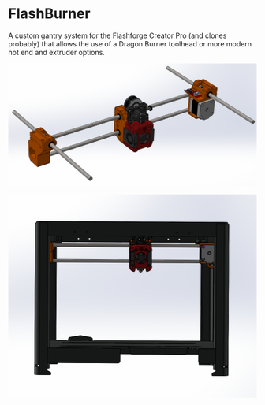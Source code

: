 # FlashBurner
A custom gantry system for the  Flashforge Creator Pro (and clones probably) that allows the use of a Dragon Burner toolhead or more modern hot end and extruder options.

![alt text](https://github.com/ejiije/FlashBurner/blob/main/images/Flash_Burner1.PNG "FlashBurner Gantry")

![alt text](https://github.com/ejiije/FlashBurner/blob/main/images/Flash_Burner3.PNG "FlashBurner System")
